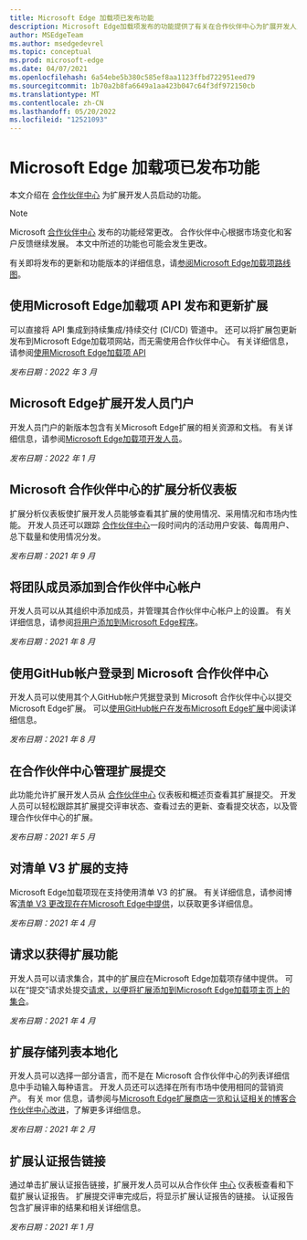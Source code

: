 ```yaml
---
title: Microsoft Edge 加载项已发布功能
description: Microsoft Edge加载项发布的功能提供了有关在合作伙伴中心为扩展开发人员启动的功能的信息。
author: MSEdgeTeam
ms.author: msedgedevrel
ms.topic: conceptual
ms.prod: microsoft-edge
ms.date: 04/07/2021
ms.openlocfilehash: 6a54ebe5b380c585ef8aa1123ffbd722951eed79
ms.sourcegitcommit: 1b70a2b8fa6649a1aa423b047c64f3df972150cb
ms.translationtype: MT
ms.contentlocale: zh-CN
ms.lasthandoff: 05/20/2022
ms.locfileid: "12521093"
---
```

# <a name="microsoft-edge-add-ons-released-features"></a>Microsoft Edge 加载项已发布功能

本文介绍在 [合作伙伴中心](https://partner.microsoft.com/dashboard/microsoftedge/) 为扩展开发人员启动的功能。

> [!NOTE]
> Microsoft [合作伙伴中心](https://partner.microsoft.com/dashboard/microsoftedge/) 发布的功能经常更改。  合作伙伴中心根据市场变化和客户反馈继续发展。 本文中所述的功能也可能会发生更改。

有关即将发布的更新和功能版本的详细信息，请[参阅Microsoft Edge加载项路线图](roadmap.md)。


<!-- ====================================================================== -->
## <a name="publish-and-update-extensions-using-the-microsoft-edge-add-ons-api"></a>使用Microsoft Edge加载项 API 发布和更新扩展

可以直接将 API 集成到持续集成/持续交付 (CI/CD) 管道中。 还可以将扩展包更新发布到Microsoft Edge加载项网站，而无需使用合作伙伴中心。 有关详细信息，请参阅[使用Microsoft Edge加载项 API](/microsoft-edge/extensions-chromium/publish/api/using-addons-api)

*发布日期：2022 年 3 月*


<!-- ====================================================================== -->
## <a name="microsoft-edge-extensions-developer-portal"></a>Microsoft Edge扩展开发人员门户

开发人员门户的新版本包含有关Microsoft Edge扩展的相关资源和文档。 有关详细信息，请参阅[Microsoft Edge加载项开发人员](https://developer.microsoft.com/en-us/microsoft-edge/extensions/)。<!-- temp keep /en-us, delete it later when omitting it ends up at right url -->

*发布日期：2022 年 1 月*


<!-- ====================================================================== -->
## <a name="extension-analytics-dashboard-on-microsoft-partner-center"></a>Microsoft 合作伙伴中心的扩展分析仪表板

扩展分析仪表板使扩展开发人员能够查看其扩展的使用情况、采用情况和市场内性能。 开发人员还可以跟踪 [合作伙伴中心](https://partner.microsoft.com/dashboard/microsoftedge/)一段时间内的活动用户安装、每周用户、总下载量和使用情况分发。

*发布日期：2021 年 9 月*


<!-- ====================================================================== -->
## <a name="add-team-members-to-your-partner-center-account"></a>将团队成员添加到合作伙伴中心帐户

开发人员可以从其组织中添加成员，并管理其合作伙伴中心帐户上的设置。 有关详细信息，请参阅[将用户添加到Microsoft Edge程序](/microsoft-edge/extensions-chromium/publish/aad-account)。

*发布日期：2021 年 8 月*


<!-- ====================================================================== -->
## <a name="sign-into-microsoft-partner-center-using-your-github-account"></a>使用GitHub帐户登录到 Microsoft 合作伙伴中心

开发人员可以使用其个人GitHub帐户凭据登录到 Microsoft 合作伙伴中心以提交Microsoft Edge扩展。 可以[使用GitHub帐户在发布Microsoft Edge扩展](/microsoft-edge/extensions-chromium/publish/github)中阅读详细信息。

*发布日期：2021 年 8 月*


<!-- ====================================================================== -->
## <a name="manage-your-extension-submissions-on-partner-center"></a>在合作伙伴中心管理扩展提交

此功能允许扩展开发人员从 [合作伙伴中心](https://partner.microsoft.com/dashboard/microsoftedge/) 仪表板和概述页查看其扩展提交。  开发人员可以轻松跟踪其扩展提交评审状态、查看过去的更新、查看提交状态，以及管理合作伙伴中心的扩展。

*发布日期：2021 年 5 月*


<!-- ====================================================================== -->
## <a name="support-for-manifest-v3-extensions"></a>对清单 V3 扩展的支持

Microsoft Edge加载项现在支持使用清单 V3 的扩展。 有关详细信息，请参阅博客[清单 V3 更改现在在Microsoft Edge中提供](https://techcommunity.microsoft.com/t5/articles/manifest-v3-changes-are-now-available-in-microsoft-edge/m-p/1780254)，以获取更多详细信息。

*发布日期：2021 年 4 月*


<!-- ====================================================================== -->
## <a name="request-to-get-your-extension-featured"></a>请求以获得扩展功能

开发人员可以请求集合，其中的扩展应在Microsoft Edge加载项存储中提供。 可以在“提交”请求处提交[请求，以便将扩展添加到Microsoft Edge加载项主页上的集合](https://forms.office.com/pages/responsepage.aspx?id=v4j5cvGGr0GRqy180BHbRw01UwyBfAxNna_1ZkP3X2VUN0lBSU1YMEU3VFY0VURRODEwSjgwU00yRy4u)。

*发布日期：2021 年 4 月*


<!-- ====================================================================== -->
## <a name="extension-store-listing-localization"></a>扩展存储列表本地化

开发人员可以选择一部分语言，而不是在 Microsoft 合作伙伴中心的列表详细信息中手动输入每种语言。 开发人员还可以选择在所有市场中使用相同的营销资产。 有关 mor 信息，请参阅与[Microsoft Edge扩展商店一览和认证相关的博客合作伙伴中心改进](https://techcommunity.microsoft.com/t5/articles/partner-center-improvements-related-to-microsoft-edge-extensions/m-p/2118981)，了解更多详细信息。

*发布日期：2021 年 2 月*


<!-- ====================================================================== -->
## <a name="extension-certification-report-link"></a>扩展认证报告链接

通过单击扩展认证报告链接，扩展开发人员可以从合作伙伴 [中心](https://partner.microsoft.com/dashboard/microsoftedge/) 仪表板查看和下载扩展认证报告。  扩展提交评审完成后，将显示扩展认证报告的链接。  认证报告包含扩展评审的结果和相关详细信息。

*发布日期：2021 年 1 月*
